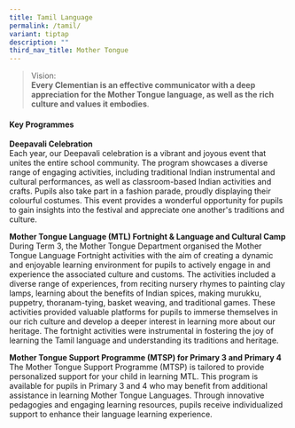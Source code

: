 ```yaml
---
title: Tamil Language
permalink: /tamil/
variant: tiptap
description: ""
third_nav_title: Mother Tongue
---
```

<blockquote>
<p>Vision:
<br><strong>Every Clementian is an effective communicator with a deep appreciation for the Mother Tongue language, as well as the rich culture and values it embodies</strong>.</p>
</blockquote>
<h4><strong>Key Programmes</strong></h4>
<p><strong>Deepavali Celebration</strong>
<br>Each year, our Deepavali celebration is a vibrant and joyous event that
unites the entire school community. The program showcases a diverse range
of engaging activities, including traditional Indian instrumental and cultural
performances, as well as classroom-based Indian activities and crafts.
Pupils also take part in a fashion parade, proudly displaying their colourful
costumes. This event provides a wonderful opportunity for pupils to gain
insights into the festival and appreciate one another's traditions and
culture.</p>
<p><strong>Mother Tongue Language (MTL) Fortnight &amp; Language and Cultural Camp</strong>
<br>During Term 3, the Mother Tongue Department organised the Mother Tongue
Language Fortnight activities with the aim of creating a dynamic and enjoyable
learning environment for pupils to actively engage in and experience the
associated culture and customs. The activities included a diverse range
of experiences, from reciting nursery rhymes to painting clay lamps, learning
about the benefits of Indian spices, making murukku, puppetry, thoranam-tying,
basket weaving, and traditional games. These activities provided valuable
platforms for pupils to immerse themselves in our rich culture and develop
a deeper interest in learning more about our heritage. The fortnight activities
were instrumental in fostering the joy of learning the Tamil language and
understanding its traditions and heritage.</p>
<p><strong>Mother Tongue Support Programme (MTSP) for Primary 3 and Primary 4</strong>
<br>The Mother Tongue Support Programme (MTSP) is tailored to provide personalized
support for your child in learning MTL. This program is available for pupils
in Primary 3 and 4 who may benefit from additional assistance in learning
Mother Tongue Languages. Through innovative pedagogies and engaging learning
resources, pupils receive individualized support to enhance their language
learning experience.</p>